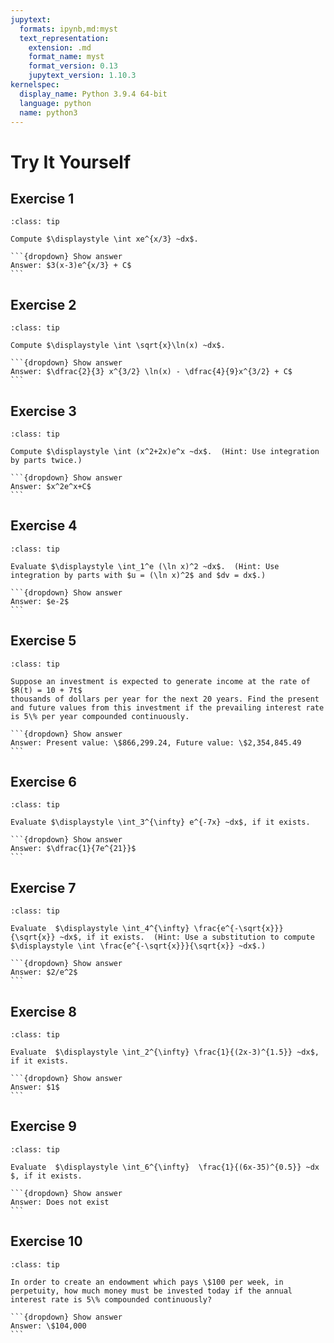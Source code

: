 ```yaml
---
jupytext:
  formats: ipynb,md:myst
  text_representation:
    extension: .md
    format_name: myst
    format_version: 0.13
    jupytext_version: 1.10.3
kernelspec:
  display_name: Python 3.9.4 64-bit
  language: python
  name: python3
---
```

# Try It Yourself

## Exercise 1
````{admonition} Integral of a product of a power function and an eponential function
:class: tip

Compute $\displaystyle \int xe^{x/3} ~dx$.

```{dropdown} Show answer
Answer: $3(x-3)e^{x/3} + C$
```
````


## Exercise 2
````{admonition} Integral of a product of a power function and a logarithmic function
:class: tip

Compute $\displaystyle \int \sqrt{x}\ln(x) ~dx$.

```{dropdown} Show answer
Answer: $\dfrac{2}{3} x^{3/2} \ln(x) - \dfrac{4}{9}x^{3/2} + C$
```
````



## Exercise 3
````{admonition} Integral of a product of a polynomial and an exponential function
:class: tip

Compute $\displaystyle \int (x^2+2x)e^x ~dx$.  (Hint: Use integration by parts twice.)

```{dropdown} Show answer
Answer: $x^2e^x+C$
```
````


## Exercise 4
````{admonition} Definite integral using integration by parts
:class: tip

Evaluate $\displaystyle \int_1^e (\ln x)^2 ~dx$.  (Hint: Use integration by parts with $u = (\ln x)^2$ and $dv = dx$.)

```{dropdown} Show answer
Answer: $e-2$
```
````


## Exercise 5
````{admonition} Present and future value of an income stream
:class: tip

Suppose an investment is expected to generate income at the rate of $R(t) = 10 + 7t$
thousands of dollars per year for the next 20 years. Find the present and future values from this investment if the prevailing interest rate is 5\% per year compounded continuously.

```{dropdown} Show answer
Answer: Present value: \$866,299.24, Future value: \$2,354,845.49
```
````


## Exercise 6
````{admonition} Improper integral
:class: tip

Evaluate $\displaystyle \int_3^{\infty} e^{-7x} ~dx$, if it exists.

```{dropdown} Show answer
Answer: $\dfrac{1}{7e^{21}}$
```
````


## Exercise 7
````{admonition} Improper integral
:class: tip

Evaluate  $\displaystyle \int_4^{\infty} \frac{e^{-\sqrt{x}}}{\sqrt{x}} ~dx$, if it exists.  (Hint: Use a substitution to compute $\displaystyle \int \frac{e^{-\sqrt{x}}}{\sqrt{x}} ~dx$.)

```{dropdown} Show answer
Answer: $2/e^2$
```
````

## Exercise 8
````{admonition} Improper integral
:class: tip

Evaluate  $\displaystyle \int_2^{\infty} \frac{1}{(2x-3)^{1.5}} ~dx$, if it exists.

```{dropdown} Show answer
Answer: $1$
```
````


## Exercise 9
````{admonition} Improper integral
:class: tip

Evaluate  $\displaystyle \int_6^{\infty}  \frac{1}{(6x-35)^{0.5}} ~dx $, if it exists.

```{dropdown} Show answer
Answer: Does not exist
```
````


## Exercise 10
````{admonition} Present value of a perpetuity
:class: tip

In order to create an endowment which pays \$100 per week, in perpetuity, how much money must be invested today if the annual interest rate is 5\% compounded continuously?

```{dropdown} Show answer
Answer: \$104,000
```
````
